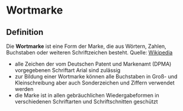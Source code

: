 # Wortmarke

## Definition
Die **Wortmarke** ist eine Form der Marke, die aus Wörtern, Zahlen, Buchstaben oder weiteren Schriftzeichen besteht. Quelle: [Wikipedia](https://de.wikipedia.org/wiki/Wortmarke)

- alle Zeichen der vom Deutschen Patent und Markenamt (DPMA) vorgegebenen Schriftart Arial sind zulässig
- zur Bildung einer Wortmarke können alle Buchstaben in Groß- und Kleinschreibung aber auch Sonderzeichen und Ziffern verwendet werden
- die Marke ist in allen gebräuchlichen Wiedergabeformen in verschiedenen Schriftarten und Schriftschnitten geschützt
